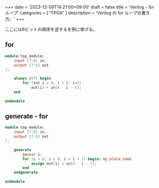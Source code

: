 +++
date = '2023-12-09T14:21:00+09:00'
draft = false
title = 'Verilog - for ループ'
categories = [ "FPGA" ]
description = 'Verilog の for ループの書き方。'
+++

ここには8ビットの順序を逆するを例に挙げる。

## for
```verilog
module top_module( 
    input [7:0] in,
    output [7:0] out
);

    always @(*) begin
        for (int i = 0; i < 8; i++)
            out[i] = in[8 - i - 1];
    end
    
endmodule
```

## generate - for
```verilog
module top_module( 
    input [7:0] in,
    output [7:0] out
);

	generate
		genvar i;
        for (i = 0; i < 8; i = i + 1) begin: my_block_name
            assign out[i] = in[8 - i - 1];
		end
	endgenerate
    
endmodule
```